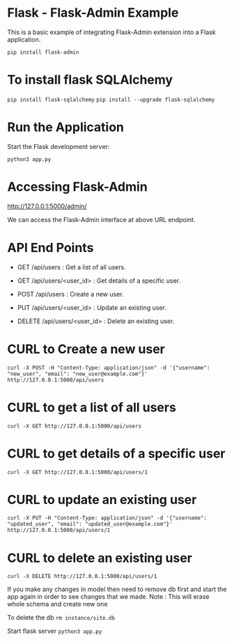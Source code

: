 # Flask - Flask-Admin Example

This is a basic example of integrating Flask-Admin extension into a Flask application.

`pip install flask-admin`

# To install flask SQLAlchemy

`pip install flask-sqlalchemy`
`pip install --upgrade flask-sqlalchemy`

# Run the Application

Start the Flask development server:

`python3 app.py`

# Accessing Flask-Admin

http://127.0.0.1:5000/admin/

We can access the Flask-Admin interface at above URL endpoint.

# API End Points

- GET /api/users : Get a list of all users.

- GET /api/users/<user_id> : Get details of a specific user.

- POST /api/users : Create a new user.

- PUT /api/users/<user_id> : Update an existing user.

- DELETE /api/users/<user_id> : Delete an existing user.

# CURL to Create a new user

`curl -X POST -H "Content-Type: application/json" -d '{"username": "new_user", "email": "new_user@example.com"}' http://127.0.0.1:5000/api/users`

# CURL to get a list of all users

`curl -X GET http://127.0.0.1:5000/api/users`

# CURL to get details of a specific user

`curl -X GET http://127.0.0.1:5000/api/users/1`

# CURL to update an existing user

`curl -X PUT -H "Content-Type: application/json" -d '{"username": "updated_user", "email": "updated_user@example.com"}' http://127.0.0.1:5000/api/users/1`

# CURL to delete an existing user

`curl -X DELETE http://127.0.0.1:5000/api/users/1`

If you make any changes in model then need to remove db first and start the app again in order to see changes that we made.
Note : This will erase whole schema and create new one

To delete the db
`rm instance/site.db`

Start flask server
`python3 app.py`
